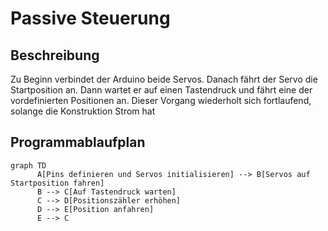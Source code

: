 # Passive Steuerung

## Beschreibung

Zu Beginn verbindet der Arduino beide Servos. Danach fährt der Servo die Startposition an. Dann wartet er auf einen Tastendruck und fährt eine der vordefinierten Positionen an. Dieser Vorgang wiederholt sich fortlaufend, solange die Konstruktion Strom hat

## Programmablaufplan

```mermaid
graph TD
      A[Pins definieren und Servos initialisieren] --> B[Servos auf Startposition fahren]
      B --> C[Auf Tastendruck warten]
      C --> D[Positionszähler erhöhen]
      D --> E[Position anfahren]
      E --> C
```